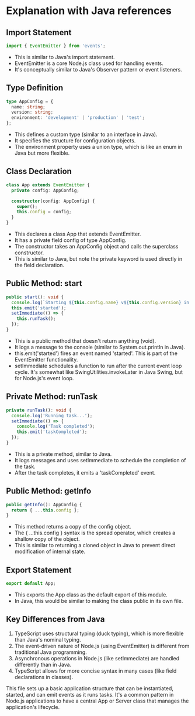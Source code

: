 # Explanation with Java references

## Import Statement

```typescript
import { EventEmitter } from 'events';
```

- This is similar to Java's import statement.
- EventEmitter is a core Node.js class used for handling events.
- It's conceptually similar to Java's Observer pattern or event listeners.

## Type Definition

```typescript
type AppConfig = {
  name: string;
  version: string;
  environment: 'development' | 'production' | 'test';
};
```

- This defines a custom type (similar to an interface in Java).
- It specifies the structure for configuration objects.
- The environment property uses a union type, which is like an enum in Java but more flexible.

## Class Declaration

```typescript
class App extends EventEmitter {
  private config: AppConfig;

  constructor(config: AppConfig) {
    super();
    this.config = config;
  }
}
```

- This declares a class App that extends EventEmitter.
- It has a private field config of type AppConfig.
- The constructor takes an AppConfig object and calls the superclass constructor.
- This is similar to Java, but note the private keyword is used directly in the field declaration.

## Public Method: start

```typescript
public start(): void {
  console.log(`Starting ${this.config.name} v${this.config.version} in ${this.config.environment} mode`);
  this.emit('started');
  setImmediate(() => {
    this.runTask();
  });
}
```

- This is a public method that doesn't return anything (void).
- It logs a message to the console (similar to System.out.println in Java).
- this.emit('started') fires an event named 'started'. This is part of the EventEmitter functionality.
- setImmediate schedules a function to run after the current event loop cycle. It's somewhat like SwingUtilities.invokeLater in Java Swing, but for Node.js's event loop.

## Private Method: runTask

```typescript
private runTask(): void {
  console.log('Running task...');
  setImmediate(() => {
    console.log('Task completed');
    this.emit('taskCompleted');
  });
}
```

- This is a private method, similar to Java.
- It logs messages and uses setImmediate to schedule the completion of the task.
- After the task completes, it emits a 'taskCompleted' event.

## Public Method: getInfo

```typescript
public getInfo(): AppConfig {
  return { ...this.config };
}
```

- This method returns a copy of the config object.
- The { ...this.config } syntax is the spread operator, which creates a shallow copy of the object.
- This is similar to returning a cloned object in Java to prevent direct modification of internal state.

## Export Statement

```typescript
export default App;
```

- This exports the App class as the default export of this module.
- In Java, this would be similar to making the class public in its own file.

## Key Differences from Java

1. TypeScript uses structural typing (duck typing), which is more flexible than Java's nominal typing.
2. The event-driven nature of Node.js (using EventEmitter) is different from traditional Java programming.
3. Asynchronous operations in Node.js (like setImmediate) are handled differently than in Java.
4. TypeScript allows for more concise syntax in many cases (like field declarations in classes).

This file sets up a basic application structure that can be instantiated, started, and can emit events as it runs tasks.
It's a common pattern in Node.js applications to have a central App or Server class that manages the application's lifecycle.
